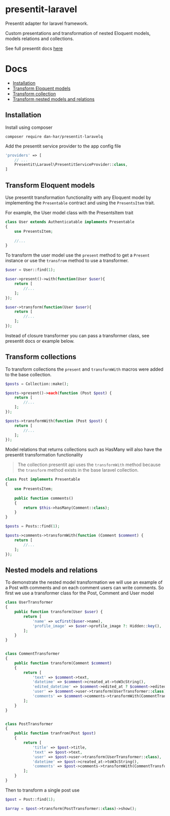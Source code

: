# presentit-laravel

Presentit adapter for laravel framework.

Custom presentations and transformation of nested Eloquent models, models relations and collections.

See full presentit docs [here](https://github.com/dan-har/presentit)

# Docs
+ [Installation](#installation)
+ [Transform Eloquent models](#Transform-Eloquent-models)
+ [Transform collection](#Transform-collection)
+ [Transform nested models and relations](#Transform-nested-models-and-relations)

## Installation

Install using composer

```
composer require dan-har/presentit-laravelq
```

Add the presentit service provider to the app config file

```php
'providers' => [
    // ...
    Presentit\Laravel\PresentitServiceProvider::class,
]
```
## Transform Eloquent models

Use presentit transformation functionality with any Eloquent model by implementing the ```Presentable``` contract and using the ```PresentsItem``` trait.  

For example, the User model class with the PresentsItem trait

```php
class User extends Authenticatable implements Presentable
{
    use PresentsItem;
    
    //...
}
```

To transform the user model use the ```present``` method to get a ```Present``` instance or use the ```transfrom``` method to use a transformer.
   
```php
$user = User::find(1);

$user->present()->with(function(User $user){
    return [
        //...
    ];
});

$user->transform(function(User $user){
    return [
        //...
    ];
});
```

Instead of closure transformer you can pass a transformer class, see presentit docs or example below.

## Transform collections

To transform collections the ```present``` and ```transformWith``` macros were added to the base collection.

```php
$posts = Collection::make();

$posts->present()->each(function (Post $post) {
    return [
        //...
    ];
});

$posts->transformWith(function (Post $post) {
    return [
        //...
    ];
});
```

Model relations that returns collections such as HasMany will also have the presentit transformation functionality

> The collection presentit api uses the ```transformWith``` method because the ```transform``` method exists in the base laravel collection.
  
```php
class Post implements Presentable
{
    use PresentsItem;
    
    public function comments()
    {
        return $this->hasMany(Comment::class);
    }
}

$posts = Posts::find(1);

$posts->comments->transformWith(function (Comment $comment) {
    return [
        //...
    ];
});
```

## Nested models and relations

To demonstrate the nested model transformation we will use an example of a Post with comments and on each comment users can write comments.
So first we use a transformer class for the Post, Comment and User model 

```php
class UserTransformer
{
    public function transform(User $user) {
        return [
            'name' => ucfirst($user->name),
            'profile_image' => $user->profile_image ?: Hidden::key(),
        ];
    }
}


class CommentTransformer
{
    public function transform(Comment $comment)
    {
        return [
            'text' => $comment->text,
            'datetime' => $comment->created_at->toW3cString(),
            'edited_datetime' => $comment->edited_at ? $comment->edited_at : Hidden::key(),
            'user' => $comment->user->transform(UserTransformer::class),
            'comments' => $comment->comments->transformWith(CommentTransformer::class),
        ];
    }
}


class PostTransformer
{
    public function tranfrom(Post $post)
    {
        return [
            'title' => $post->title,
            'text' => $post->text,
            'user' => $post->user->transform(UserTransformer::class),
            'datetime' => $post->created_at->toW3cString(),
            'comments' => $post->comments->transformWith(CommentTransformer::class),
        ];
    }
}
```

Then to transform a single post use

```php
$post = Post::find(1);

$array = $post->transform(PostTransformer::class)->show();
```
